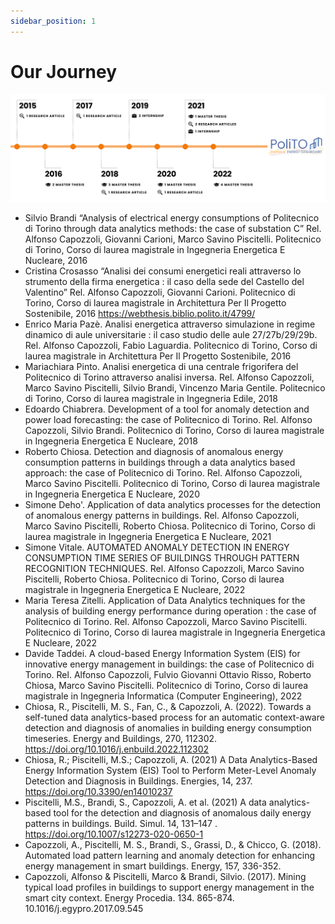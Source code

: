 ```yaml
---
sidebar_position: 1
---
```


# Our Journey

![img.png](../../static/img/journey.PNG)

* Silvio Brandi “Analysis of electrical energy consumptions of Politecnico di Torino through data analytics methods: the
  case of substation C” Rel. Alfonso Capozzoli, Giovanni Carioni, Marco Savino Piscitelli. Politecnico di Torino, Corso
  di laurea magistrale in Ingegneria Energetica E Nucleare, 2016
* Cristina Crosasso “Analisi dei consumi energetici reali attraverso lo strumento della firma energetica : il caso della
  sede del Castello del Valentino” Rel. Alfonso Capozzoli, Giovanni Carioni. Politecnico di Torino, Corso di laurea
  magistrale in Architettura Per Il Progetto Sostenibile, 2016 https://webthesis.biblio.polito.it/4799/
* Enrico Maria Pazè. Analisi energetica attraverso simulazione in regime dinamico di aule universitarie : il caso studio
  delle aule 27/27b/29/29b. Rel. Alfonso Capozzoli, Fabio Laguardia. Politecnico di Torino, Corso di laurea magistrale
  in Architettura Per Il Progetto Sostenibile, 2016
* Mariachiara Pinto. Analisi energetica di una centrale frigorifera del Politecnico di Torino attraverso analisi
  inversa. Rel. Alfonso Capozzoli, Marco Savino Piscitelli, Silvio Brandi, Vincenzo Maria Gentile. Politecnico di
  Torino, Corso di laurea magistrale in Ingegneria Edile, 2018
* Edoardo Chiabrera. Development of a tool for anomaly detection and power load forecasting: the case of Politecnico di
  Torino. Rel. Alfonso Capozzoli, Silvio Brandi. Politecnico di Torino, Corso di laurea magistrale in Ingegneria
  Energetica E Nucleare, 2018
* Roberto Chiosa. Detection and diagnosis of anomalous energy consumption patterns in buildings through a data analytics
  based approach: the case of Politecnico di Torino. Rel. Alfonso Capozzoli, Marco Savino Piscitelli. Politecnico di
  Torino, Corso di laurea magistrale in Ingegneria Energetica E Nucleare, 2020
* Simone Deho'. Application of data analytics processes for the detection of anomalous energy patterns in buildings.
  Rel. Alfonso Capozzoli, Marco Savino Piscitelli, Roberto Chiosa. Politecnico di Torino, Corso di laurea magistrale in
  Ingegneria Energetica E Nucleare, 2021
* Simone Vitale. AUTOMATED ANOMALY DETECTION IN ENERGY CONSUMPTION TIME SERIES OF BUILDINGS THROUGH PATTERN RECOGNITION
  TECHNIQUES. Rel. Alfonso Capozzoli, Marco Savino Piscitelli, Roberto Chiosa. Politecnico di Torino, Corso di laurea
  magistrale in Ingegneria Energetica E Nucleare, 2022
* Maria Teresa Zitelli. Application of Data Analytics techniques for the analysis of building energy performance during
  operation : the case of Politecnico di Torino. Rel. Alfonso Capozzoli, Marco Savino Piscitelli. Politecnico di Torino,
  Corso di laurea magistrale in Ingegneria Energetica E Nucleare, 2022
* Davide Taddei. A cloud-based Energy Information System (EIS) for innovative energy management in buildings: the case
  of Politecnico di Torino. Rel. Alfonso Capozzoli, Fulvio Giovanni Ottavio Risso, Roberto Chiosa, Marco Savino
  Piscitelli. Politecnico di Torino, Corso di laurea magistrale in Ingegneria Informatica (Computer Engineering), 2022
* Chiosa, R., Piscitelli, M. S., Fan, C., & Capozzoli, A. (2022). Towards a self-tuned data analytics-based process for
  an automatic context-aware detection and diagnosis of anomalies in building energy consumption timeseries. Energy and
  Buildings, 270, 112302. https://doi.org/10.1016/j.enbuild.2022.112302
* Chiosa, R.; Piscitelli, M.S.; Capozzoli, A. (2021) A Data Analytics-Based Energy Information System (EIS) Tool to
  Perform Meter-Level Anomaly Detection and Diagnosis in Buildings. Energies, 14,
  237. https://doi.org/10.3390/en14010237
* Piscitelli, M.S., Brandi, S., Capozzoli, A. et al. (2021) A data analytics-based tool for the detection and diagnosis
  of anomalous daily energy patterns in buildings. Build. Simul. 14, 131–147 . https://doi.org/10.1007/s12273-020-0650-1
* Capozzoli, A., Piscitelli, M. S., Brandi, S., Grassi, D., & Chicco, G. (2018). Automated load pattern learning and
  anomaly detection for enhancing energy management in smart buildings. Energy, 157, 336-352.
* Capozzoli, Alfonso & Piscitelli, Marco & Brandi, Silvio. (2017). Mining typical load profiles in buildings to support
  energy management in the smart city context. Energy Procedia. 134. 865-874. 10.1016/j.egypro.2017.09.545

